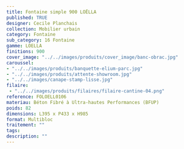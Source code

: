 ```yaml
---
title: Fontaine simple 900 LOËLLA 
published: TRUE
designer: Cecile Planchais
collection: Mobilier urbain
category: Fontaine
sub_category: 16 Fontaine
gamme: LOELLA
finitions: 900
cover_image: "../../images/produits/cover_image/banc-obrac.jpg"
caroussel: 
- "../../images/produits/banquette-elium-parc.jpg"
- "../../images/produits/attente-showroom.jpg"
- "../../images/canape-stamp-lisse.jpg"
filaire: 
 - "../../images/produits/filaires/filaire-cantine-04.png"
reference: FOLOELL0106
materiau: Béton Fibré à Ultra-hautes Performances (BFUP)
poids: 82
dimensions: L395 x P433 x H985 
format: Multibloc
traitement: ""
tags: 
description: ""
---
```

